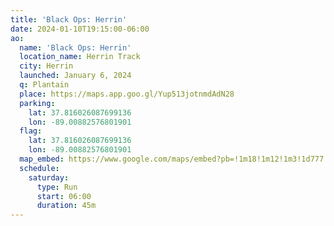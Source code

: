 ```yaml
---
title: 'Black Ops: Herrin'
date: 2024-01-10T19:15:00-06:00
ao:
  name: 'Black Ops: Herrin'
  location_name: Herrin Track
  city: Herrin
  launched: January 6, 2024
  q: Plantain
  place: https://maps.app.goo.gl/Yup513jotnmdAdN28
  parking:
    lat: 37.816026087699136
    lon: -89.00882576801901
  flag:
    lat: 37.816026087699136
    lon: -89.00882576801901
  map_embed: https://www.google.com/maps/embed?pb=!1m18!1m12!1m3!1d777.8084589603371!2d-89.0090644526392!3d37.81553559936582!2m3!1f0!2f0!3f0!3m2!1i1024!2i768!4f13.1!3m3!1m2!1s0x887725aa7b5dee07%3A0xb6b0e05d17948042!2sHerrin%20Track!5e1!3m2!1sen!2sus!4v1705006624911!5m2!1sen!2sus
  schedule:
    saturday:
      type: Run
      start: 06:00
      duration: 45m
---
```


